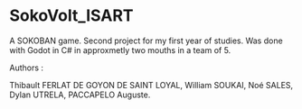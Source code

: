 # SokoVolt_ISART
A SOKOBAN game. Second project for my first year of studies. Was done with Godot in C# in approxmetly two mouths in a team of 5.

Authors :

Thibault FERLAT DE GOYON DE SAINT LOYAL,
William SOUKAI,
Noé SALES,
Dylan UTRELA,
PACCAPELO Auguste.
